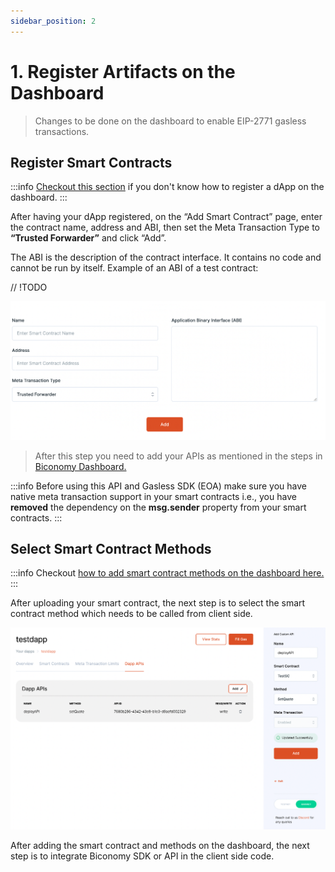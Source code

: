 ```yaml
---
sidebar_position: 2
---
```


# 1. Register Artifacts on the Dashboard

> Changes to be done on the dashboard to enable EIP-2771 gasless transactions.

## Register Smart Contracts

:::info
[Checkout this section](https://docs-gasless.biconomy.io/guides/biconomy-dashboard#register-a-dapp) if you don't know how to register a dApp on the dashboard.
:::

After having your dApp registered, on the “Add Smart Contract” page, enter the contract name, address and ABI, then set the Meta Transaction Type to **“Trusted Forwarder”** and click “Add”.

The ABI is the description of the contract interface. It contains no code and cannot be run by itself. Example of an ABI of a test contract:

// !TODO

<!-- <Tabs
  defaultValue="test"
  values={[
    {label: 'TestContract.sol', value: 'test'},
    {label: 'ABI of TestContract.sol', value: 'abi'},
  ]}>

  <TabItem value="test">

  ```solidity
  pragma solidity ^0.5.0;

contract TestContract {
  constructor() public { b = hex"12345678901234567890123456789012"; }
  event Event(uint indexed a, bytes32 b);
  event Event2(uint indexed a, bytes32 b);
  function foo(uint a) public { emit Event(a, b); }
  bytes32 b;
}
  ```

  </TabItem>

  <TabItem value="abi">
  
  ```json
  [
  {
    "type": "event",
    "inputs": [
      {
        "name": "a",
        "type": "uint256",
        "indexed": true
      },
      {
        "name": "b",
        "type": "bytes32",
        "indexed": false
      }
    ],
    "name": "Event"
  },
  {
    "type": "event",
    "inputs": [
      {
        "name": "a",
        "type": "uint256",
        "indexed": true
      },
      {
        "name": "b",
        "type": "bytes32",
        "indexed": false
      }
    ],
    "name": "Event2"
  },
  {
    "type": "function",
    "inputs": [
      {
        "name": "a",
        "type": "uint256"
      }
    ],
    "name": "foo",
    "outputs": []
  }
]
  ```

  </TabItem>
</Tabs> -->

![Bico Dashboard](../img/bico-dashboard.png)

> After this step you need to add your APIs as mentioned in the steps in [Biconomy Dashboard.](https://docs-gasless.biconomy.io/guides/biconomy-dashboard)

:::info
Before using this API and Gasless SDK (EOA)  make sure you have native meta transaction support in your smart contracts i.e., you have **removed** the dependency on the **msg.sender** property from your smart contracts.
:::

## Select Smart Contract Methods

:::info
Checkout [how to add smart contract methods on the dashboard here.](https://docs-gasless.biconomy.io/guides/biconomy-dashboard#add-apis)
:::

After uploading your smart contract, the next step is to select the smart contract method which needs to be called from client side.

![SC Methods](../img/sc-methods.png)

After adding the smart contract and methods on the dashboard, the next step is to integrate Biconomy SDK or API in the client side code.
